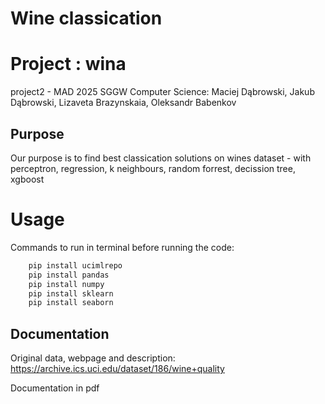 # Wine classication

# Project : wina
 project2 - MAD 2025 SGGW Computer Science: Maciej Dąbrowski, Jakub Dąbrowski, Lizaveta Brazynskaia, Oleksandr Babenkov

## Purpose
Our purpose is to find best classication solutions on wines dataset - with perceptron, regression, k neighbours, random forrest, decission tree, xgboost


# Usage
Commands to run in terminal before running the code:

```powershell
    pip install ucimlrepo
    pip install pandas
    pip install numpy
    pip install sklearn
    pip install seaborn
```

## Documentation
Original data, webpage and description: https://archive.ics.uci.edu/dataset/186/wine+quality

Documentation in pdf 
